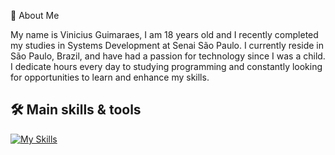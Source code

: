 
👋 About Me

My name is Vinicius Guimaraes, I am 18 years old and I recently completed my studies in Systems Development at Senai São Paulo. I currently reside in São Paulo, Brazil, and have had a passion for technology since I was a child. I dedicate hours every day to studying programming and constantly looking for opportunities to learn and enhance my skills.

## 🛠️ Main skills & tools
[![My Skills](https://skillicons.dev/icons?i=js,ts,nodejs,python)](https://skillicons.dev)
